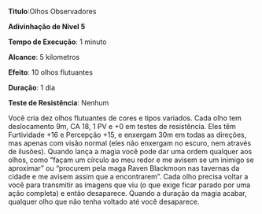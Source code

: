 **Titulo**:Olhos Observadores

**Adivinhação de Nível 5**

**Tempo de Execução**: 1 minuto

**Alcance**: 5 kilometros

**Efeito**: 10 olhos flutuantes

**Duração**: 1 dia

**Teste de Resistência**: Nenhum

Você cria dez olhos flutuantes  de cores e tipos variados. Cada olho tem deslocamento 9m, CA 18, 1 PV e +0 em testes de resistência. 
Eles têm Furtividade +16 e Percepção +15, e enxergam 30m  em todas as direções, mas apenas com visão normal (eles não enxergam no escuro, nem através de ilusões).
Quando lança a magia você pode dar uma ordem qualquer aos olhos, como “façam um círculo ao meu redor e me avisem se um inimigo se aproximar” ou “procurem pela maga Raven Blackmoon nas tavernas da cidade e me avisem assim que a encontrarem”.
Cada olho precisa voltar a você para transmitir as imagens que viu (o que exige ficar parado por uma ação completa) e então desaparece. Quando a duração da magia acabar, qualquer olho que não tenha voltado até você desaparece.
